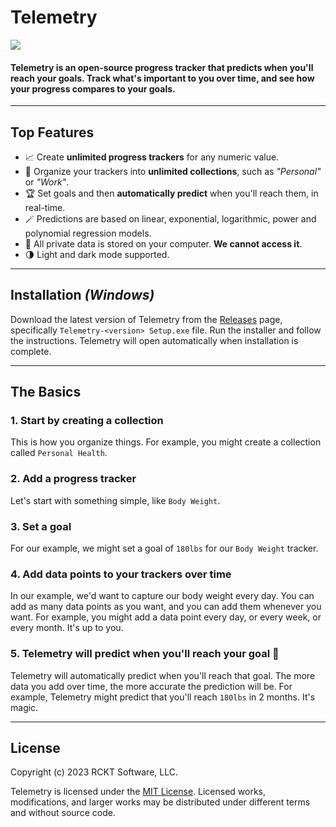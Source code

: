 # Telemetry

<picture>
  <source media="(prefers-color-scheme: dark)" srcset="https://telemetry-website-af321b47c3b1.herokuapp.com/images/hero-screenshot-dark.png">
  <img src="https://telemetry-website-af321b47c3b1.herokuapp.com/images/hero-screenshot.png">
</picture>

#### **Telemetry is an open-source progress tracker that predicts when you'll reach your goals.** Track what's important to you over time, and see how your progress compares to your goals.

---
## Top Features

- 📈 Create **unlimited progress trackers** for any numeric value.
- 📁 Organize your trackers into **unlimited collections**, such as _"Personal"_ or _"Work"_.
- 🏆 Set goals and then **automatically predict** when you'll reach them, in real-time.
- 🪄 Predictions are based on linear, exponential, logarithmic, power and polynomial regression models.
- 💾 All private data is stored on your computer. **We cannot access it**.
- 🌗 Light and dark mode supported.

---

## Installation _(Windows)_

Download the latest version of Telemetry from the [Releases](https://github.com/RCKT-Software/telemetry/releases) page, specifically `Telemetry-<version> Setup.exe` file. Run the installer and follow the instructions. Telemetry will open automatically when installation is complete.

---

## The Basics

### 1. Start by creating a collection
This is how you organize things. For example, you might create a collection called `Personal Health`.

### 2. Add a progress tracker
Let's start with something simple, like  `Body Weight`.

### 3. Set a goal
For our example, we might set a goal of `180lbs` for our `Body Weight` tracker.

### 4. Add data points to your trackers over time
In our example, we'd want to capture our body weight every day. You can add as many data points as you want, and you can add them whenever you want. For example, you might add a data point every day, or every week, or every month. It's up to you.

### 5. Telemetry will predict when you'll reach your goal 🔮
Telemetry will automatically predict when you'll reach that goal. The more data you add over time, the more accurate the prediction will be. For example, Telemetry might predict that you'll reach `180lbs` in 2 months. It's magic.

---

## License

Copyright (c) 2023 RCKT Software, LLC.

Telemetry is licensed under the [MIT License](https://github.com/RCKT-Software/telemetry/blob/main/LICENSE). Licensed works, modifications, and larger works may be distributed under different terms and without source code.
